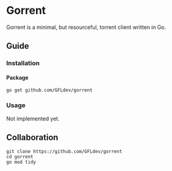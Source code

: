 # Gorrent

Gorrent is a minimal, but resourceful, torrent client written in Go.

## Guide

### Installation

#### Package

```shell
go get github.com/GFLdev/gorrent
```

### Usage

Not implemented yet.

## Collaboration

```shell
git clone https://github.com/GFLdev/gorrent
cd gorrent
go mod tidy
```